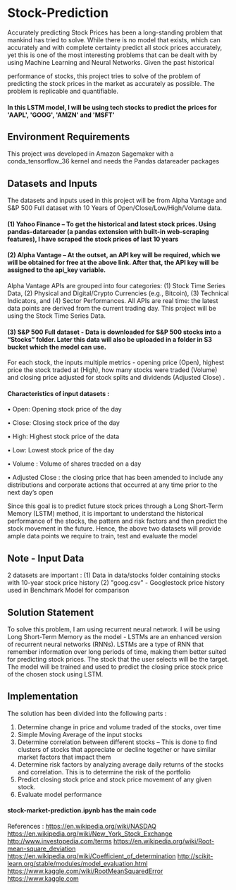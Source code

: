 # Stock-Prediction

Accurately predicting Stock Prices has been a long-standing problem that mankind has tried to solve. While there is no model that exists, which can accurately and with complete certainty predict all stock prices accurately, yet this is one of the most interesting problems that can be dealt with by using Machine Learning and Neural Networks. Given the past historical
   
performance of stocks, this project tries to solve of the problem of predicting the stock prices in the market as accurately as possible. The problem is replicable and quantifiable.

#### In this LSTM model, I will be using tech stocks to predict the prices for 'AAPL', 'GOOG', 'AMZN' and 'MSFT'

## Environment Requirements
This project was developed in Amazon Sagemaker with a conda_tensorflow_36 kernel and needs the Pandas datareader packages

## Datasets and Inputs

The datasets and inputs used in this project will be from Alpha Vantage and S&P 500 Full dataset with 10 Years of Open/Close/Low/High/Volume data.
#### (1)	Yahoo Finance – To get the historical and latest stock prices. Using pandas-datareader (a pandas extension with built-in web-scraping features), I have scraped the stock prices of last 10 years

#### (2)	Alpha Vantage – At the outset, an API key will be required, which we will be obtained for free at the above link. After that, the API key will be assigned to the api_key variable.

Alpha Vantage APIs are grouped into four categories: (1) Stock Time Series Data, (2) Physical and Digital/Crypto Currencies (e.g., Bitcoin), (3) Technical Indicators, and (4) Sector Performances. All APIs are real time: the latest data points are derived from the current trading day. This project will be using the Stock Time Series Data.

#### (3)	S&P 500 Full dataset  - Data is downloaded for S&P 500 stocks into a “Stocks” folder. Later this data will also be uploaded in a folder in S3 bucket which the model can use.


For each stock, the inputs multiple metrics - opening price (Open), highest price the stock traded at (High), how many stocks were traded (Volume) and closing price adjusted for stock splits and dividends (Adjusted Close) . 

#### Characteristics of input datasets :
•	Open: Opening stock price of the day

•	Close: Closing stock price of the day

•	High: Highest stock price of the data

•	Low: Lowest stock price of the day

•	Volume : Volume of shares tracded on a day

•	Adjusted Close : the closing price that has been amended to include any distributions and corporate actions that occurred at any time prior to the next day’s open



Since this goal is to predict future stock prices through a Long Short-Term Memory (LSTM) method, it is important to understand the historical performance of the stocks, the pattern and risk factors and then predict the stock movement in the future. Hence, the above two datasets will provide ample data points we require to train, test and evaluate the model

## Note - Input Data
2 datasets are important :
(1) Data in data/stocks folder containing stocks with 10-year stock price history
(2) "goog.csv" - Googlestock price history used in Benchmark Model for comparison

## Solution Statement
To solve this problem, I am using recurrent neural network.  I will be using Long Short-Term Memory as the model - LSTMs are an enhanced version of recurrent neural networks (RNNs). LSTMs are a type of RNN that remember information over long periods of time, making them better suited for predicting stock prices. The stock that the user selects will be the target. The model will be trained and used to predict the closing price stock price of the chosen stock using LSTM.

## Implementation
The solution has been divided into the following parts :
1) Determine change in price and volume traded of the stocks, over time
3) Simple Moving Average of the input stocks
4) Determine correlation between different stocks – This is done to find clusters of stocks that appreciate or decline together or have similar market factors that impact them
5) Determine risk factors by analyzing average daily returns of the stocks and correlation. This is to determine the risk of the portfolio
6) Predict closing stock price and stock price movement of any given stock. 
7) Evaluate model performance

#### stock-market-prediction.ipynb has the main code 

References :
https://en.wikipedia.org/wiki/NASDAQ
https://en.wikipedia.org/wiki/New_York_Stock_Exchange 
http://www.investopedia.com/terms 
https://en.wikipedia.org/wiki/Root-mean-square_deviation
https://en.wikipedia.org/wiki/Coefficient_of_determination 
http://scikit-learn.org/stable/modules/model_evaluation.html 
https://www.kaggle.com/wiki/RootMeanSquaredError
https://www.kaggle.com
